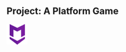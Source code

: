 ## Project: A Platform Game

![Screenshot](https://github.com/adam-p/markdown-here/raw/master/src/common/images/icon48.png)